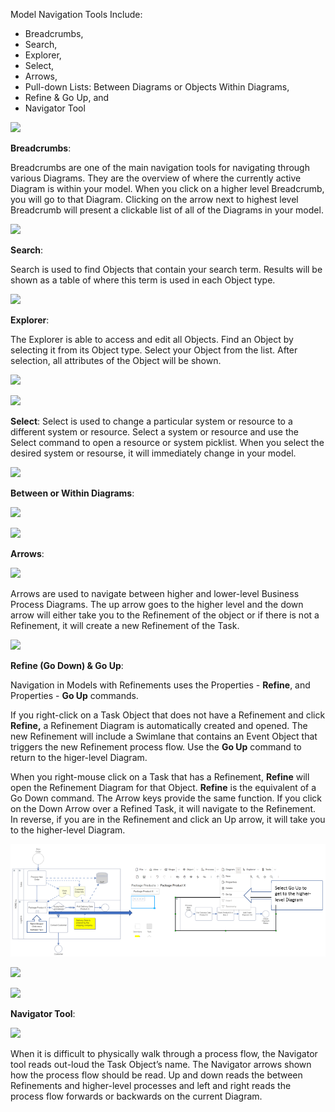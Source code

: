 Model Navigation Tools Include:
* Breadcrumbs,
* Search,
* Explorer,
* Select,
* Arrows,
* Pull-down Lists: Between Diagrams or Objects Within Diagrams,
* Refine & Go Up, and
* Navigator Tool

![](https://github.com/SemTalkOnline/SemTalkOnline_EN/blob/main/images/NavigationOverview.png)

**Breadcrumbs**:

Breadcrumbs are one of the main navigation tools for navigating through various Diagrams. They are the overview of where the currently active Diagram is within your model. When you click on a higher level Breadcrumb, you will go to that Diagram. Clicking on the arrow next to highest level Breadcrumb will present a clickable list of all of the Diagrams in your model. 

![](https://github.com/SemTalkOnline/SemTalkOnline_EN/blob/main/images/Breadcrumbs2.png)


**Search**:

Search is used to find Objects that contain your search term. Results will be shown as a table of where this term is used in each Object type.

![](https://github.com/SemTalkOnline/SemTalkOnline_EN/blob/main/images/Search2.png)

**Explorer**:

The Explorer is able to access and edit all Objects. Find an Object by selecting it from its Object type. Select your Object from the list. After selection, all attributes of the Object will be shown.

![](https://github.com/SemTalkOnline/SemTalkOnline_EN/blob/main/images/ExplorerPullDownMenu.png)

![](https://github.com/SemTalkOnline/SemTalkOnline_EN/blob/main/images/Explorer_Object.png)

**Select**:
Select is used to change a particular system or resource to a different system or resource. Select a system or resource and use the Select command to open a resource or system picklist. When you select the desired system or resourse, it will immediately change in your model.

![](https://github.com/SemTalkOnline/SemTalkOnline_EN/blob/main/images/Select3.png)

**Between or Within Diagrams**:

![](https://github.com/SemTalkOnline/SemTalkOnline_EN/blob/main/images/NavigationBetweenDiagrams.png)

![](https://github.com/SemTalkOnline/SemTalkOnline_EN/blob/main/images/Page2.png)

**Arrows**:

![](https://github.com/SemTalkOnline/SemTalkOnline_EN/blob/main/images/Arrows2.png)

Arrows are used to navigate between higher and lower-level Business Process Diagrams. The up arrow goes to the higher level and the down arrow will either take you to the Refinement of the object or if there is not a Refinement, it will create a new Refinement of the Task.

![](https://github.com/SemTalkOnline/SemTalkOnline_EN/blob/main/images/Arrows1.png)

**Refine (Go Down) & Go Up**:

Navigation in Models with Refinements uses the Properties - **Refine**, and Properties - **Go Up** commands.

If you right-click on a Task Object that does not have a Refinement and click **Refine,** a Refinement Diagram is automatically created and opened. The new Refinement will include a Swimlane that contains an Event Object that triggers the new Refinement process flow. Use the **Go Up** command to return to the higer-level Diagram. 

When you right-mouse click on a Task that has a Refinement, **Refine** will open the Refinement Diagram for that Object. **Refine** is the equivalent of a Go Down command. The Arrow keys provide the same function. If you click on the Down Arrow over a Refined Task, it will navigate to the Refinement. In reverse, if you are in the Refinement and click an Up arrow, it will take you to the higher-level Diagram.

![](https://github.com/SemTalkOnline/SemTalkOnline/blob/main/images/Refine7.png)

![](https://github.com/SemTalkOnline/SemTalkOnline_EN/blob/main/images/Refine3.png)

![](https://github.com/SemTalkOnline/SemTalkOnline_EN/blob/main/images/Refinement%20Example.png)

**Navigator Tool**:

![](https://github.com/SemTalkOnline/SemTalkOnline_EN/blob/main/images/Navigator.png)

When it is difficult to physically walk through a process flow, the Navigator tool reads out-loud the Task Object’s name. The Navigator arrows shown how the process flow should be read. Up and down reads the between Refinements and higher-level processes and left and right reads the process flow forwards or backwards on the current Diagram. 
